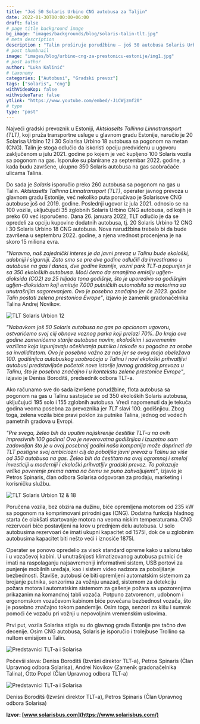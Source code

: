 ```yaml
---
title: "Još 50 Solaris Urbino CNG autobusa za Taljin"
date: 2022-01-30T00:00:00+06:00
draft: false
# page title background image
bg_image: "images/backgrounds/blog/solaris-talin-tlt.jpg"
# meta description
description : "Talin proširuje porudžbinu – još 50 autobusa Solaris Urbino CNG autobusa pridružiće se floti u glavnom gradu Estonije!"
# post thumbnail
image: "images/blog/urbino-cng-za-prestonicu-estonije/img1.jpg"
# post author
author: "Luka Kalinić"
# taxonomy
categories: ["Autobusi", "Gradski prevoz"]
tags: ["solaris", "cng"]
withVideoKop: false
withvideoTara: false
ytlink: "https://www.youtube.com/embed/-JiCWjzmf20"
# type
type: "post"
---
```


Najveći gradski prevoznik u Estoniji, *Aktsiaselts Tallinna Linnatransport (TLT)*, koji pruža transportne usluge u glavnom gradu Estonije, naručio je 20 Solarisa Urbino 12 i 30 Solarisa Urbino 18 autobusa sa pogonom na metan (CNG). Talin je stoga odlučio da iskoristi opciju predviđenu u ugovoru zaključenom u julu 2021. godine po kojem je već kupljeno 100 Solaris vozila sa pogonom na gas. Isporuke su planirane za septembar 2022. godine, a kada budu završene, ukupno 350 Solaris autobusa na gas saobraćaće ulicama Talina.

Do sada je *Solaris* isporučio preko 260 autobusa sa pogonom na gas u Talin. *Aktsiaselts Tallinna Linnatransport (TLT)*, operater javnog prevoza u glavnom gradu Estonije, već nekoliko puta poručivao je Solarisove CNG autobuse još od 2019. godine. Poslednji ugovor iz jula 2021. odnosio se na 100 vozila, uključujući 35 zglobnih Solaris Urbino CNG autobusa, od kojih je preko 60 već isporučeno. Dana 26. januara 2022, TLT odlučio je da se opredeli za opciju kupovine dodatnih autobusa, tj. 20 Solaris Urbino 12 CNG i 30 Solaris Urbino 18 CNG autobusa. Nova narudžbina trebalo bi da bude završena u septembru 2022. godine, a njena vrednost procenjena je na skoro 15 miliona evra.

*"Naravno, naš zajednički interes je da javni prevoz u Talinu bude ekološki, udobniji i sigurniji. Zato smo se pre dve godine odlučili da investiramo u autobuse na gas i danas, dve godine kasnije, vozni park TLT-a popunjen je sa 350 ekoloških autobusa. Moći ćemo da smanjimo emisiju ugljen-dioksida (CO2) za 25 hiljada tona godišnje, što je uporedivo sa godišnjim ugljen-dioksidom koji emituje 7.000 putničkih automobila sa motorima sa unutrašnjim sagorevanjem. Ovo je posebno značajno jer će 2023. godine Talin postati zelena prestonica Evrope"*, izjavio je zamenik gradonačelnika Talina Andrej Novikov.

![TLT Solaris Urbion 12](/images/blog/urbino-cng-za-prestonicu-estonije/img2.jpg "TLT Solaris Urbion 12")

*"Nabavkom još 50 Solaris autobusa na gas po opcionom ugovoru, ostvarićemo svoj cilj obnove voznog parka koji prelazi 70%. Do kraja ove godine zamenićemo starije autobuse novim, ekološkim i savremenim vozilima koja ispunjavaju očekivanja putnika i takođe su pogodna za osobe sa invaliditetom. Ovo je posebno važno za nas jer se ovog maja obeležava 100. godišnjica autobuskog saobraćaja u Talinu i novi ekološki prihvatljivi autobusi predstavljaće početak nove istorije javnog gradskog prevoza u Talinu, što je posebno značajno i u kontekstu zelene prestonice Evrope"*, izjavio je Deniss Boroditš, predsednik odbora TLT-a.

Ako računamo sve do sada izvršene porudžbine, flota autobusa sa pogonom na gas u Talinu sastojaće se od 350 ekoloških Solaris autobusa, uključujući 195 solo i 155 zglobnih autobusa. Vredi napomenuti da je tekuća godina veoma posebna za prevoznika jer *TLT* slavi 100. godišnjicu. Zbog toga, zelena vozila biće pravi poklon za putnike Talina, jednog od vodećih  pametnih gradova u Evropi.

*"Pre svega, želeo bih da uputim najiskrenije čestitke TLT-u na ovih impresivnih 100 godina! Ovo je neverovatna godišnjica i izuzetno sam zadovoljan što je u ovoj posebnoj godini naša kompanija može doprineti da TLT postigne svoj ambiciozni cilj da poboljša javni prevoz u Talinu sa više od 350 autobusa na gas. Želeo bih da čestitam na ovoj ogromnoj i smeloj investiciji u moderniji i ekološki prihvatljiv gradski prevoz. To pokazuje veliko poverenje prema nama na čemu se puno zahvaljujem!"*, izjavio je Petros Spinaris, član odbora Solarisa odgovoran za prodaju, marketing i korisničku službu.

![TLT Solaris Urbion 12 & 18](/images/blog/urbino-cng-za-prestonicu-estonije/img3.jpg "TLT Solaris Urbion 12 & 18")

Poručena vozila, bez obzira na dužinu, biće opremljena motorom od 235 kW sa pogonom na komprimovani prirodni gas (CNG). Dodatna funkcija hladnog starta će olakšati startovanje
motora na veoma niskim temperaturama. CNG rezervoari biće postavljeni na krov u prednjem delu autobusa. U solo autobusima rezervoari će imati ukupni kapacitet od 1575l, dok će u zglobnim autobusima kapacitet biti nešto veći i iznosiće 1875l.

Operater se ponovo opredelio za visok standard opreme kako u salonu tako i u vozačevoj kabini. U unutrašnjosti klimatizovanog autobusa putnici će imati na raspolaganju najsavremeniji informativni sistem, USB portovi za punjenje mobilnih uređaja, kao i sistem video nadzora za poboljšanje bezbednosti. Štaviše, autobusi će biti opremljeni automatskim sistemom za brojanje putnika, senzorima za vožnju unazad, sistemom za detekciju požara motora i automatskim sistemom za gašenje požara sa upozorenjima prikazanim na komandnoj tabli vozača. Potpuno zatvorenom, udobnom i ergonomskom vozačevom kabinom biće povećana bezbednost vozača, što je posebno značajno tokom pandemije. Osim toga, senzori za kišu i sumrak pomoći će vozaču pri vožnji u nepovoljnim vremenskim uslovima.

Prvi put, vozila Solarisa stigla su do glavnog grada Estonije pre tačno dve decenije. Osim CNG autobusa, Solaris je isporučio i trolejbuse Trollino sa nultom emisijom u Talin.

![Predstavnici TLT-a i Solarisa](/images/blog/urbino-cng-za-prestonicu-estonije/img4.jpg "Predstavnici TLT-a i Solarisa")

Počevši sleva: Deniss Boroditš (Izvršni direktor TLT-a), Petros Spinaris (Član Upravnog odbora Solarisa), Andrei Novikov (Zamenik gradonačelnika Talina), Otto Popel (Član Upravnog odbora TLT-a)

![Predstavnici TLT-a i Solarisa](/images/blog/urbino-cng-za-prestonicu-estonije/img5.jpg "Predstavnici TLT-a i Solarisa")

Deniss Boroditš (Izvršni direktor TLT-a), Petros Spinaris (Član Upravnog odbora Solarisa)

**Izvor: [www.solarisbus.com](https://www.solarisbus.com/)**